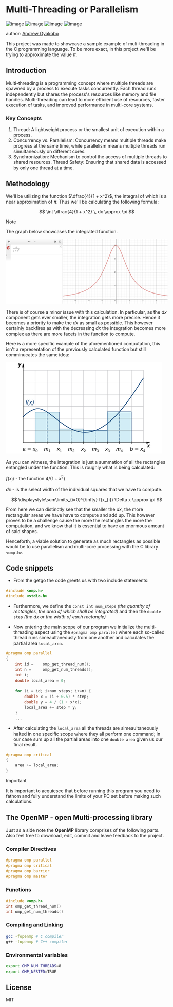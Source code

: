 # Multi-Threading or Parallelism

![image](https://img.shields.io/badge/C-00599C?style=for-the-badge&logo=c&logoColor=white)
![image](https://img.shields.io/badge/C%2B%2B-00599C?style=for-the-badge&logo=c%2B%2B&logoColor=white)
![image](https://img.shields.io/badge/CMake-064F8C?style=for-the-badge&logo=cmake&logoColor=white)
![image](https://img.shields.io/badge/windows%20terminal-4D4D4D?style=for-the-badge&logo=windows%20terminal&logoColor=white)

author: [Andrew Gyakobo](https://github.com/Gyakobo)

This project was made to showcase a sample example of muli-threading in the C programming language. To be more exact, in this project we'll be trying to approximate the value $\pi$. 

## Introduction

Multi-threading is a programming concept where multiple threads are spawned by a process to execute tasks concurrently. Each thread runs independently but shares the process's resources like memory and file handles. Multi-threading can lead to more efficient use of resources, faster execution of tasks, and improved performance in multi-core systems.

### Key Concepts
1. Thread: A lightweight process or the smallest unit of execution within a process.
1. Concurrency vs. Parallelism: Concurrency means multiple threads make progress at the same time, while parallelism means multiple threads run simultaneously on different cores.
1. Synchronization: Mechanism to control the access of multiple threads to shared resources.
Thread Safety: Ensuring that shared data is accessed by only one thread at a time.

## Methodology

We'll be utilizing the function $\dfrac{4}{1 + x^2}$, the integral of which is a near approximation of $\pi$. Thus we'll be calculating the following formula:

$$
\int \dfrac{4}{1 + x^2} \, dx \approx \pi
$$

>[!NOTE]
>The graph below showcases the integrated function. 
<img src="./assets/function.png">

There is of course a minor issue with this calculation. In particular, as the $dx$ component gets ever smaller, the integration gets more precise. Hence it becomes a priority to make the $dx$ as small as possible. This however certainly backfires as with the decreasing $dx$ the integration becomes more complex as there are more facets in the function to compute. 

Here is a more specific example of the aforementioned computation, this isn't a representation of the previously calculated function but still comminucates the same idea: 

<img src="./assets/function_example.jpeg">

As you can witness, the integration is just a summation of all the rectangles entangled under the function. This is roughly what is being calculated:

$f(x_{i})$ - the function $4/(1 + x^2)$

$dx$ - is the select width of the individual squares that we have to compute.

$$
\displaystyle\sum\limits_{i=0}^{\infty} f(x_{i}) \Delta x \approx \pi
$$

From here we can distinctly see that the smaller the $dx$, the more rectangular areas we have have to compute and add up. This however proves to be a challenge cause the more the rectangles the more the computation, and we know that it is essential to have an enormous amount of said shapes.

Henceforth, a viable solution to generate as much rectangles as possible would be to use parallelism and multi-core processing with the C library `<omp.h>`.

## Code snippets

* From the getgo the code greets us with two include statements:

```c 
#include <omp.h>
#include <stdio.h>
```

* Furthermore, we define the `const int num_steps` *(the quantity of rectangles, the area of which shall be integrated)* and then the `double step` *(the dx or the width of each rectangle)*

* Now entering the main scope of our program we initialize the multi-threading aspect using the `#pragma omp parallel` where each so-called thread runs simeaultaneously from one another and calculates the partial area `local_area`.

```c
#pragma omp parallel
{
    int id =    omp_get_thread_num();
    int n =     omp_get_num_threads();
    int i;
    double local_area = 0;

    for (i = id; i<num_steps; i+=n) {
        double x = (i + 0.5) * step;
        double y = 4 / (1 + x*x);
        local_area += step * y;
    }
    ...
```

* After calculating the `local_area` all the threads are simeaultaneously halted in one specific scope where they all perform one command; in our case sum up all the partial areas into one `double area` given us our final result.

```c
#pragma omp critical
{
    area += local_area;
}
```

>[!IMPORTANT]
>It is important to acquiesce that before running this program you need to fathom and fully understand the limits of your PC set before making such calculations.

## The OpenMP - open Multi-processing library 

Just as a side note the **OpenMP** library comprises of the following parts. Also feel free to download, edit, commit and leave feedback to the project.

### Compiler Directives

```c
#pragma omp parallel
#pragma omp critical
#pragma omp barrier
#pragma omp master
```

### Functions

```c
#include <omp.h>
int omp_get_thread_num()
int omp_get_num_threads()
```

### Compiling and Linking

```bash
gcc -fopenmp # C compiler
g++ -fopenmp # C++ compiler
```

### Environmental variables

```bash
export OMP_NUM_THREADS=8
export OMP_NESTED=TRUE
```

## License
MIT
